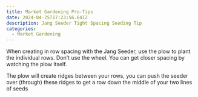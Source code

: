 ```yaml
---
title: Market Gardening Pro-Tips
date: 2024-04-25T17:23:56.641Z
description: Jang Seeder Tight Spacing Seeding Tip
categories:
  - Market Gardening
---
```

W﻿hen creating in row spacing with the Jang Seeder, use the plow to plant the individual rows. Don't use the wheel. You can get closer spacing by watching the plow itself.

T﻿he plow will create ridges between your rows, you can push the seeder over (through) these ridges to get a row down the middle of your two lines of seeds